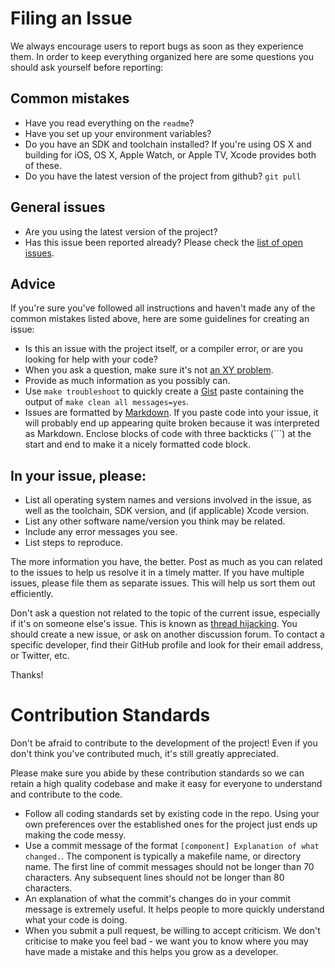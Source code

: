 # Filing an Issue

We always encourage users to report bugs as soon as they experience them. In order to keep everything organized here are some questions you should ask yourself before reporting:

## Common mistakes

- Have you read everything on the `readme`?
- Have you set up your environment variables?
- Do you have an SDK and toolchain installed? If you're using OS X and building for iOS, OS X, Apple Watch, or Apple TV, Xcode provides both of these.
- Do you have the latest version of the project from github? `git pull`

## General issues

- Are you using the latest version of the project?
- Has this issue been reported already? Please check the [list of open issues](https://github.com/lamah-co/it-projects-template/issues).

## Advice

If you're sure you've followed all instructions and haven't made any of the common mistakes listed above, here are some guidelines for creating an issue:

- Is this an issue with the project itself, or a compiler error, or are you looking for help with your code?
- When you ask a question, make sure it's not [an XY problem](http://xyproblem.info/).
- Provide as much information as you possibly can.
- Use `make troubleshoot` to quickly create a [Gist](https://gist.github.com/) paste containing the output of `make clean all messages=yes`.
- Issues are formatted by [Markdown](https://guides.github.com/features/mastering-markdown/). If you paste code into your issue, it will probably end up appearing quite broken because it was interpreted as Markdown. Enclose blocks of code with three backticks (\`\`\`) at the start and end to make it a nicely formatted code block.

## In your issue, please:

- List all operating system names and versions involved in the issue, as well as the toolchain, SDK version, and (if applicable) Xcode version.
- List any other software name/version you think may be related.
- Include any error messages you see.
- List steps to reproduce.

The more information you have, the better. Post as much as you can related to the issues to help us resolve it in a timely matter. If you have multiple issues, please file them as separate issues. This will help us sort them out efficiently.

Don't ask a question not related to the topic of the current issue, especially if it's on someone else's issue. This is known as [thread hijacking](http://www.urbandictionary.com/define.php?term=Thread+Hijacking). You should create a new issue, or ask on another discussion forum. To contact a specific developer, find their GitHub profile and look for their email address, or Twitter, etc.

Thanks!

# Contribution Standards

Don't be afraid to contribute to the development of the project! Even if you don't think you've contributed much, it's still greatly appreciated.

Please make sure you abide by these contribution standards so we can retain a high quality codebase and make it easy for everyone to understand and contribute to the code.

- Follow all coding standards set by existing code in the repo. Using your own preferences over the established ones for the project just ends up making the code messy.
- Use a commit message of the format `[component] Explanation of what changed.`. The component is typically a makefile name, or directory name. The first line of commit messages should not be longer than 70 characters. Any subsequent lines should not be longer than 80 characters.
- An explanation of what the commit's changes do in your commit message is extremely useful. It helps people to more quickly understand what your code is doing.
- When you submit a pull request, be willing to accept criticism. We don't criticise to make you feel bad - we want you to know where you may have made a mistake and this helps you grow as a developer.
